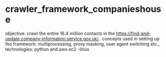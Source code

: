 # crawler_framework_companieshouse

objective: crawl the entire 16.4 million contacts in the https://find-and-update.company-information.service.gov.uk/..
concepts used in setting up the framework: multiprocessing, proxy masking, user agent switching etc.,
technologies: python and aws ec2 -linux
